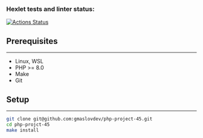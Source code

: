 ### Hexlet tests and linter status:
[![Actions Status](https://github.com/gmaslovdev/php-project-45/actions/workflows/hexlet-check.yml/badge.svg)](https://github.com/gmaslovdev/php-project-45/actions)

## Prerequisites

----
- Linux, WSL
- PHP >= 8.0
- Make
- Git

## Setup

---
```bash
git clone git@github.com:gmaslovdev/php-project-45.git
cd php-projct-45
make install
```
